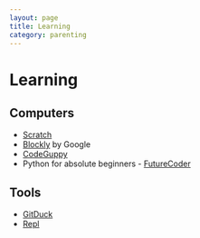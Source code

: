 ```yaml
---
layout: page
title: Learning
category: parenting
---
```


# Learning

## Computers

- [Scratch](https://scratch.mit.edu)
- [Blockly](https://developers.google.com/blockly/) by Google
- [CodeGuppy](https://codeguppy.com/)
- Python for absolute beginners - [FutureCoder](https://github.com/alexmojaki/futurecoder)

## Tools

- [GitDuck](https://gitduck.com)
- [Repl](https://repl.it)
